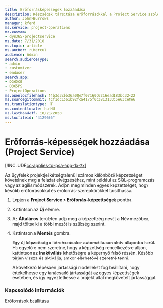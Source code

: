 ```yaml
---
title: Erőforrásképességek hozzáadása
description: Készségek társítása erőforrásokkal a Project Service szolgáltatásban
author: JohnPBurrows
manager: kfend
ms.service: project-operations
ms.custom:
- dyn365-projectservice
ms.date: 7/31/2018
ms.topic: article
ms.author: ruhercul
audience: Admin
search.audienceType:
- admin
- customizer
- enduser
search.app:
- D365CE
- D365PS
- ProjectOperations
ms.openlocfilehash: 44b3d3cbb36a00e7f07160b6216ead183bc32422
ms.sourcegitcommit: 4cf1dc1561b92fca4175f0b3813133c5e63ce8e6
ms.translationtype: HT
ms.contentlocale: hu-HU
ms.lasthandoff: 10/28/2020
ms.locfileid: "4129636"
---
```

# <a name="add-resource-skills-project-service"></a>Erőforrás-képességek hozzáadása (Project Service)

[!INCLUDE[cc-applies-to-psa-app-1x-2x](../includes/cc-applies-to-psa-app-1x-2x.md)]

Az ügyfelek projektjei kétségtelenül számos különböző képzettséget követelnek meg a feladat elvégzéséhez, mint például az SQL-programozás vagy az agilis módszerek. Adjon meg minden egyes képzettséget, hogy később erőforrásokkal és erőforrás-szerepkörökkel társíthassa.  
  
1. Lépjen a **Project Service > Erőforrás-képzettségek** pontba.  
  
2. Kattintson az **Új** elemre.  
  
3. Az **Általános** területen adja meg a képzettség nevét a Név mezőben, majd töltse ki a többi mezőt is szükség szerint.  
  
4. Kattintson a **Mentés** gombra.  
  
   Egy új képzettség a létrehozásakor automatikusan aktív állapotba kerül. Ha egyelőre nem szeretné, hogy a képzettség rendelkezésre álljon, kattintson az **Inaktiválás** lehetőségre a képernyő felső részén. Később térjen vissza és aktiválja, amkor elérhetővé szeretné tenni.  
  
   A következő lépésben jártassági modelleket fog beállítani, hogy értékelhesse egy tanácsadó jártasságát az egyes képzettségek esetében, és így egyeztethesse a projekt által megkövetelt jártassággal.  
  
### <a name="see-also"></a>Kapcsolódó információk  
 [Erőforrások beállítása](../psa/set-up-resources.md)
